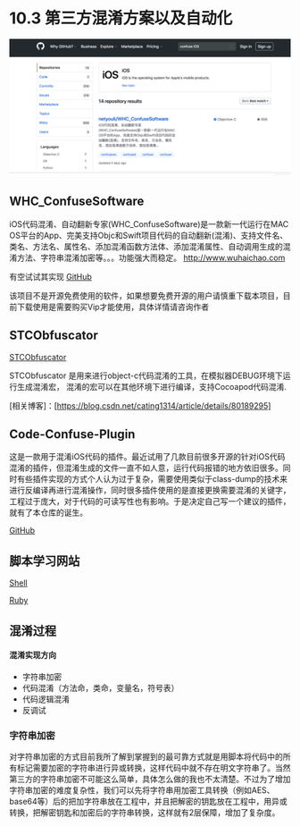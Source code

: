 # 10.3 第三方混淆方案以及自动化

![](Resource/10_3_1.png)

## WHC_ConfuseSoftware

iOS代码混淆、自动翻新专家(WHC_ConfuseSoftware)是一款新一代运行在MAC OS平台的App、完美支持Objc和Swift项目代码的自动翻新(混淆)、支持文件名、类名、方法名、属性名、添加混淆函数方法体、添加混淆属性、自动调用生成的混淆方法、字符串混淆加密等。。。功能强大而稳定。 http://www.wuhaichao.com


有空试试其实现 [GitHub](https://github.com/netyouli/WHC_ConfuseSoftware)

该项目不是开源免费使用的软件，如果想要免费开源的用户请慎重下载本项目，目前下载使用是需要购买Vip才能使用，具体详情请咨询作者



## STCObfuscator

[STCObfuscator](https://github.com/chenxiancai/STCObfuscator)

STCObfuscator 是用来进行object-c代码混淆的工具，在模拟器DEBUG环境下运行生成混淆宏，
混淆的宏可以在其他环境下进行编译，支持Cocoapod代码混淆.

[相关博客]：[https://blog.csdn.net/cating1314/article/details/80189295]


## Code-Confuse-Plugin

这是一款用于混淆iOS代码的插件。最近试用了几款目前很多开源的针对iOS代码混淆的插件，但混淆生成的文件一直不如人意，运行代码报错的地方依旧很多。同时有些插件实现的方式个人认为过于复杂，需要使用类似于class-dump的技术来进行反编译再进行混淆操作，同时很多插件使用的是直接更换需要混淆的关键字，工程过于庞大，对于代码的可读写性也有影响。于是决定自己写一个建议的插件，就有了本仓库的诞生。



[GitHub](https://github.com/LennonChin/Code-Confuse-Plugin)



## 脚本学习网站

[Shell](http://www.runoob.com/linux/linux-shell.html)

[Ruby](http://www.runoob.com/ruby/ruby-intro.html)


## 混淆过程

####  混淆实现方向

* 字符串加密
* 代码混淆（方法命，类命，变量名，符号表）
* 代码逻辑混淆
* 反调试


### 字符串加密

对字符串加密的方式目前我所了解到掌握到的最可靠方式就是用脚本将代码中的所有标记需要加密的字符串进行异或转换，这样代码中就不存在明文字符串了。当然第三方的字符串加密不可能这么简单，具体怎么做的我也不太清楚。不过为了增加字符串加密的难度复杂性，我们可以先将字符串用加密工具转换（例如AES、base64等）后的把加字符串放在工程中，并且把解密的钥匙放在工程中，用异或转换，把解密钥匙和加密后的字符串转换，这样就有2层保障，增加了复杂度。













